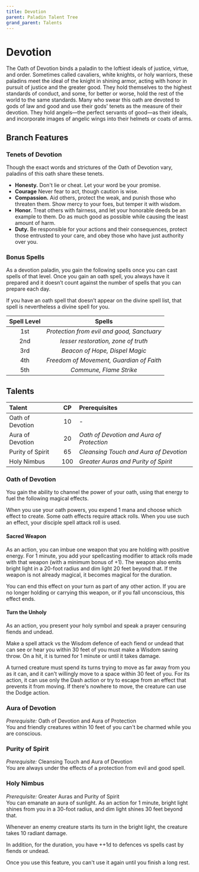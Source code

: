 ```yaml
---
title: Devotion 
parent: Paladin Talent Tree
grand_parent: Talents
---
```


# Devotion 
The Oath of Devotion binds a paladin to the loftiest ideals of justice, virtue, and order. Sometimes called cavaliers, white knights, or holy warriors, these paladins meet the ideal of the knight in shining armor, acting with honor in pursuit of justice and the greater good. They hold themselves to the highest standards of conduct, and some, for better or worse, hold the rest of the world to the same standards. Many who swear this oath are devoted to gods of law and good and use their gods' tenets as the measure of their devotion. They hold angels—the perfect servants of good—as their ideals, and incorporate images of angelic wings into their helmets or coats of arms.

## Branch Features

### Tenets of Devotion 
Though the exact words and strictures of the Oath of Devotion vary, paladins of this oath share these tenets.

* **Honesty.** Don't lie or cheat. Let your word be your promise.
* **Courage** Never fear to act, though caution is wise.
* **Compassion.** Aid others, protect the weak, and punish those who threaten them. Show mercy to your foes, but temper it with wisdom.
* **Honor.** Treat others with fairness, and let your honorable deeds be an example to them. Do as much good as possible while causing the least amount of harm.
* **Duty.** Be responsible for your actions and their consequences, protect those entrusted to your care, and obey those who have just authority over you.

### Bonus Spells
As a devotion paladin, you gain the following spells once you can cast spells of that level. Once you gain an oath spell, you always have it prepared and it doesn’t count against the number of spells that you can prepare each day.

If you have an oath spell that doesn’t appear on the divine spell list, that spell is nevertheless a divine spell for you.

| Spell Level | Spells |
|:-----------:|:------:|
| 1st | *Protection from evil and good, Sanctuary* |
| 2nd | *lesser restoration, zone of truth* |
| 3rd | *Beacon of Hope, Dispel Magic* |
| 4th | *Freedom of Movement, Guardian of Faith* |
| 5th | *Commune, Flame Strike* |

## Talents

| Talent | CP | Prerequisites |
|:-----------|:------:|:-----------|
| Oath of Devotion  | 10 | *-* |
| Aura of Devotion  | 20 | *Oath of Devotion and Aura of Protection* |
| Purity of Spirit  | 65 | *Cleansing Touch and Aura of Devotion* |
| Holy Nimbus       | 100 | *Greater Auras and Purity of Spirit* |

### Oath of Devotion
You gain the ability to channel the power of your oath, using that energy to fuel the following magical effects.

When you use your oath powers, you expend 1 mana and choose which effect to create. Some oath effects require attack rolls. When you use such an effect, your disciple spell attack roll is used.

#### Sacred Weapon
As an action, you can imbue one weapon that you are holding with positive energy. For 1 minute, you add your spellcasting modifier to attack rolls made with that weapon (with a minimum bonus of +1). The weapon also emits bright light in a 20-foot radius and dim light 20 feet beyond that. If the weapon is not already magical, it becomes magical for the duration.

You can end this effect on your turn as part of any other action. If you are no longer holding or carrying this weapon, or if you fall unconscious, this effect ends.

#### Turn the Unholy
As an action, you present your holy symbol and speak a prayer censuring fiends and undead. 

Make a spell attack vs the Wisdom defence of each fiend or undead that can see or hear you within 30 feet of you must make a Wisdom saving throw. On a hit, it is turned for 1 minute or until it takes damage.

A turned creature must spend its turns trying to move as far away from you as it can, and it can't willingly move to a space within 30 feet of you. For its action, it can use only the Dash action or try to escape from an effect that prevents it from moving. If there's nowhere to move, the creature can use the Dodge action.

### Aura of Devotion
*Prerequisite:* Oath of Devotion and Aura of Protection<br>
You and friendly creatures within 10 feet of you can't be charmed while you are conscious.

### Purity of Spirit
*Prerequisite:* Cleansing Touch and Aura of Devotion<br>
You are always under the effects of a protection from evil and good spell.

### Holy Nimbus
*Prerequisite:* Greater Auras and Purity of Spirit<br>
You can emanate an aura of sunlight. As an action for 1 minute, bright light shines from you in a 30-foot radius, and dim light shines 30 feet beyond that.

Whenever an enemy creature starts its turn in the bright light, the creature takes 10 radiant damage.

In addition, for the duration, you have ++1d to defences vs spells cast by fiends or undead.

Once you use this feature, you can't use it again until you finish a long rest.
